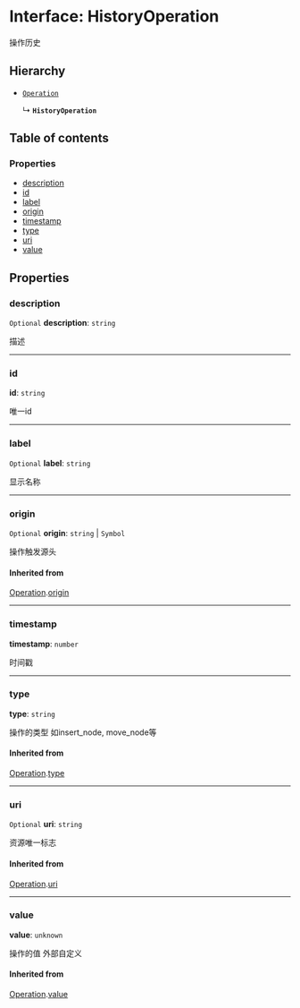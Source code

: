 # Interface: HistoryOperation

操作历史

## Hierarchy

* [`Operation`](/auto-docs/fixed-history-plugin/interfaces/Operation.md)

  ↳ **`HistoryOperation`**

## Table of contents

### Properties

* [description](/auto-docs/fixed-history-plugin/interfaces/HistoryOperation.md#description)
* [id](/auto-docs/fixed-history-plugin/interfaces/HistoryOperation.md#id)
* [label](/auto-docs/fixed-history-plugin/interfaces/HistoryOperation.md#label)
* [origin](/auto-docs/fixed-history-plugin/interfaces/HistoryOperation.md#origin)
* [timestamp](/auto-docs/fixed-history-plugin/interfaces/HistoryOperation.md#timestamp)
* [type](/auto-docs/fixed-history-plugin/interfaces/HistoryOperation.md#type)
* [uri](/auto-docs/fixed-history-plugin/interfaces/HistoryOperation.md#uri)
* [value](/auto-docs/fixed-history-plugin/interfaces/HistoryOperation.md#value)

## Properties

### description

`Optional` **description**: `string`

描述

***

### id

**id**: `string`

唯一id

***

### label

`Optional` **label**: `string`

显示名称

***

### origin

`Optional` **origin**: `string` | `Symbol`

操作触发源头

#### Inherited from

[Operation](/auto-docs/fixed-history-plugin/interfaces/Operation.md).[origin](/auto-docs/fixed-history-plugin/interfaces/Operation.md#origin)

***

### timestamp

**timestamp**: `number`

时间戳

***

### type

**type**: `string`

操作的类型 如insert\_node, move\_node等

#### Inherited from

[Operation](/auto-docs/fixed-history-plugin/interfaces/Operation.md).[type](/auto-docs/fixed-history-plugin/interfaces/Operation.md#type)

***

### uri

`Optional` **uri**: `string`

资源唯一标志

#### Inherited from

[Operation](/auto-docs/fixed-history-plugin/interfaces/Operation.md).[uri](/auto-docs/fixed-history-plugin/interfaces/Operation.md#uri)

***

### value

**value**: `unknown`

操作的值 外部自定义

#### Inherited from

[Operation](/auto-docs/fixed-history-plugin/interfaces/Operation.md).[value](/auto-docs/fixed-history-plugin/interfaces/Operation.md#value)
